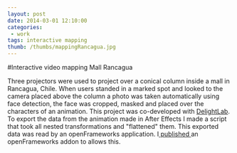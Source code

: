 ```yaml
---
layout: post
date: 2014-03-01 12:10:00
categories:
 - work
tags: interactive mapping
thumb: /thumbs/mappingRancagua.jpg
---
```


#Interactive video mapping Mall Rancagua

Three projectors were used to project over a conical column inside a mall in Rancagua, Chile.
When users standed in a marked spot and looked to the camera placed above the column a photo was taken automatically using face detection, the face was cropped, masked and placed over the characters of an animation. This project was co-developed with [DelightLab](http://www.delightlab.com).
To export the data from the animation made in After Effects I made a script that took all nested transformations and "flattened" them. This exported data was read by an openFrameworks application. I[ published ](https://github.com/roymacdonald/ofxAfterEffectsTransforms)an openFrameworks addon to allows this.
